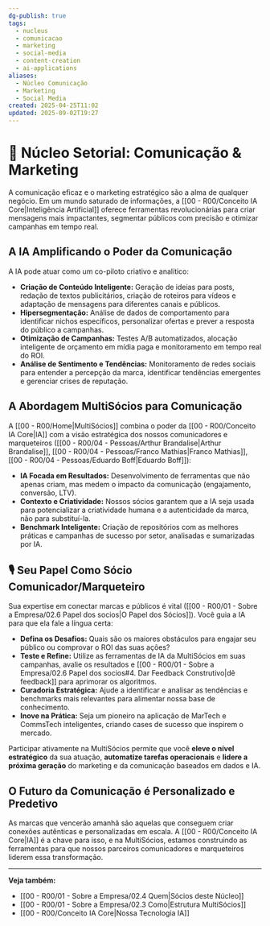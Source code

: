 ```yaml
---
dg-publish: true
tags:
  - nucleus
  - comunicacao
  - marketing
  - social-media
  - content-creation
  - ai-applications
aliases:
  - Núcleo Comunicação
  - Marketing
  - Social Media
created: 2025-04-25T11:02
updated: 2025-09-02T19:27
---
```


# 📢 Núcleo Setorial: Comunicação & Marketing

A comunicação eficaz e o marketing estratégico são a alma de qualquer negócio. Em um mundo saturado de informações, a [[00 - R00/Conceito IA Core\|Inteligência Artificial]] oferece ferramentas revolucionárias para criar mensagens mais impactantes, segmentar públicos com precisão e otimizar campanhas em tempo real.

## A IA Amplificando o Poder da Comunicação

A IA pode atuar como um co-piloto criativo e analítico:

*   **Criação de Conteúdo Inteligente:** Geração de ideias para posts, redação de textos publicitários, criação de roteiros para vídeos e adaptação de mensagens para diferentes canais e públicos.
*   **Hipersegmentação:** Análise de dados de comportamento para identificar nichos específicos, personalizar ofertas e prever a resposta do público a campanhas.
*   **Otimização de Campanhas:** Testes A/B automatizados, alocação inteligente de orçamento em mídia paga e monitoramento em tempo real do ROI.
*   **Análise de Sentimento e Tendências:** Monitoramento de redes sociais para entender a percepção da marca, identificar tendências emergentes e gerenciar crises de reputação.

## A Abordagem MultiSócios para Comunicação

A [[00 - R00/Home\|MultiSócios]] combina o poder da [[00 - R00/Conceito IA Core\|IA]] com a visão estratégica dos nossos comunicadores e marqueteiros ([[00 - R00/04 - Pessoas/Arthur Brandalise\|Arthur Brandalise]], [[00 - R00/04 - Pessoas/Franco Mathias\|Franco Mathias]], [[00 - R00/04 - Pessoas/Eduardo Boff\|Eduardo Boff]]):

*   **IA Focada em Resultados:** Desenvolvimento de ferramentas que não apenas criam, mas medem o impacto da comunicação (engajamento, conversão, LTV).
*   **Contexto e Criatividade:** Nossos sócios garantem que a IA seja usada para potencializar a criatividade humana e a autenticidade da marca, não para substituí-la.
*   **Benchmark Inteligente:** Criação de repositórios com as melhores práticas e campanhas de sucesso por setor, analisadas e sumarizadas por IA.

## 🎙️ Seu Papel Como Sócio Comunicador/Marqueteiro

Sua expertise em conectar marcas e públicos é vital ([[00 - R00/01 - Sobre a Empresa/02.6 Papel dos socios\|O Papel dos Sócios]]). Você guia a IA para que ela fale a língua certa:

*   **Defina os Desafios:** Quais são os maiores obstáculos para engajar seu público ou comprovar o ROI das suas ações?
*   **Teste e Refine:** Utilize as ferramentas de IA da MultiSócios em suas campanhas, avalie os resultados e [[00 - R00/01 - Sobre a Empresa/02.6 Papel dos socios#4. Dar Feedback Construtivo\|dê feedback]] para aprimorar os algoritmos.
*   **Curadoria Estratégica:** Ajude a identificar e analisar as tendências e benchmarks mais relevantes para alimentar nossa base de conhecimento.
*   **Inove na Prática:** Seja um pioneiro na aplicação de MarTech e CommsTech inteligentes, criando cases de sucesso que inspirem o mercado.

Participar ativamente na MultiSócios permite que você **eleve o nível estratégico** da sua atuação, **automatize tarefas operacionais** e **lidere a próxima geração** do marketing e da comunicação baseados em dados e IA.

## O Futuro da Comunicação é Personalizado e Predetivo

As marcas que vencerão amanhã são aquelas que conseguem criar conexões autênticas e personalizadas em escala. A [[00 - R00/Conceito IA Core\|IA]] é a chave para isso, e na MultiSócios, estamos construindo as ferramentas para que nossos parceiros comunicadores e marqueteiros liderem essa transformação.

---
**Veja também:**
*   [[00 - R00/01 - Sobre a Empresa/02.4 Quem\|Sócios deste Núcleo]]
*   [[00 - R00/01 - Sobre a Empresa/02.3 Como\|Estrutura MultiSócios]]
*   [[00 - R00/Conceito IA Core\|Nossa Tecnologia IA]]
